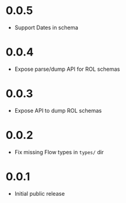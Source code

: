 # 0.0.5

* Support Dates in schema

# 0.0.4

* Expose parse/dump API for ROL schemas

# 0.0.3

* Expose API to dump ROL schemas

# 0.0.2

* Fix missing Flow types in `types/` dir

# 0.0.1

* Initial public release

